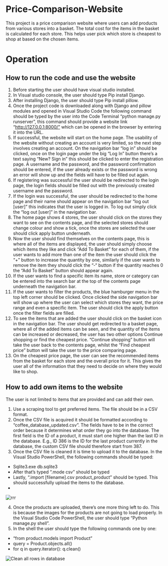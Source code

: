 # Price-Comparison-Website

This project is a price comparison website where users can add products from various stores into a basket. The total cost for the items in the basket is calculated for each store. This helps user pick which store is cheapest to shop at based on the chosen items.

# Operation

## How to run the code and use the website
1.	Before starting the user should have visual studio installed.
2.	In Visual studio console, the user should type Pip install Django.
3.	After installing Django, the user should type Pip install pillow.
4.	Once the project code is downloaded along with Django and pillow modules and opened in Visual Studio Code the following command should be typed by the user into the Code Terminal “python manage.py runserver”, this command should provide a website link “http://127.0.0.1:8000/” which can be opened in the browser by entering it into the URL. 
5. If successful, the website will start on the home page. The usability of the website without creating an account is very limited, so the next step involves creating an account. On the navigation bar “log in” should be clicked, once on the login page under the big “Log In” button there’s a text saying “New? Sign in” this should be clicked to enter the registration page. A username and the password, and the password confirmation should be entered, if the user already exists or the password is wrong an error will show up and the fields will have to be filled out again. 
6.	If registering was successful the user should be redirected to the login page, the login fields should be filled out with the previously created username and the password.
7.	If the login was successful, the user should be redirected to the home page and their name should appear on the navigation bar “log out [user]” this indicates that the user is logged in. To log out simply click the “log out [user]” in the navigation bar.
8.	The home page shows 4 stores, the user should click on the stores they want to see on the contents page, and the selected stores should change colour and show a tick, once the stores are selected the user should click apply button underneath.  
9.	Now the user should find themselves on the contents page, this is where all of the items are displayed, the user should simply choose which items they like and click “Add To Basket” for each of them, if the user wants to add more than one of the item the user should click the “+” button to increase the quantity by one, similarly if the user wants to remove the item they should click the “-“ button if the quantity reaches 0 the “Add To Basket” button should appear again. 
10.	If the user wants to find a specific item its name,  store or category can be entered into the search bar at the top of the contents page underneath the navigation bar.
11.	If the user wants to filter the products, the blue hamburger menu in the top left corner should be clicked. Once clicked the side navigation bar will show up where the user can select which stores they want, the price range and even a specific item. The user should click the apply button once the filter fields are filled. 
12.	To see the items that are added the user should click on the basket icon in the navigation bar. The user should get redirected to a basket page, where all of the added items can be seen, and the quantity of the items can be increased or decreased, the user has two other options Continue shopping or find the cheapest price. “Continue shopping” button will take the user back to the contents page, whilst the “Find cheapest price” button will take the user to the price comparing page. 
13.	On the cheapest price page, the user can see the recommended items from the basket for each store and the overall price for it. This gives the user all of the information that they need to decide on where they would like to shop.  


## How to add own items to the website
The user is not limited to items that are provided and can add their own.

1.	Use a scraping tool to get preferred items. The file should be in a CSV format.
2.	Once the CSV file is acquired it should be formatted according to “coffee_database_updated.csv”. The fields have to be in the correct order because it determines what order they go into the database. The first field is the ID of a product, it must start one higher than the last ID in the database. E.g., ID 386 is the ID for the last product currently in the database, the custom CSV file should therefore start from 387. 
3.	Once the CSV file is cleaned it is time to upload it to the database. In the Visual Studio PowerShell, the following commands should be typed:
-	Sqlite3.exe db.sqlite3
-	After that’s typed “.mode csv” should be typed
-	Lastly, “.import [filename].csv product_product” should be typed. This should successfully upload the items to the database. 
-	
![rrr](https://user-images.githubusercontent.com/60928508/172754236-472af745-7f45-4ece-9a9f-60c517099b12.png)

4.	Once the products are uploaded, there’s one more thing left to do. This is because the images for the products are not going to load properly. In the Visual Studio Code PowerShell, the user should type “Python manage.py shell”. 
5.	In the shell the user should type the following commands one by one:
-	“from product.models import Product”
-	query = Product.objects.all()
-	for q in query.iterator():
q.clean()

![Clean all rows in database](https://user-images.githubusercontent.com/60928508/172754280-36e69bcd-32ec-4674-a33a-ed8e3f0cd892.png)

